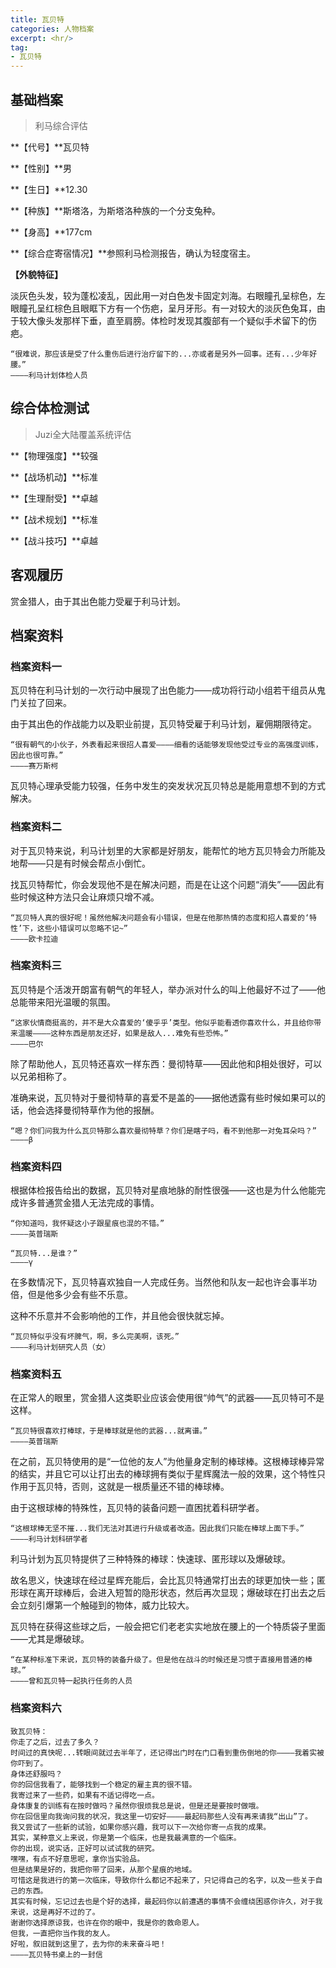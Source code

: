```yaml
---
title: 瓦贝特
categories: 人物档案
excerpt: <hr/>
tag:
- 瓦贝特
---
```


## 基础档案

> 利马综合评估

**【代号】**瓦贝特

**【性别】**男

**【生日】**12.30

**【种族】**斯塔洛，为斯塔洛种族的一个分支兔种。

**【身高】**177cm

**【综合症寄宿情况】**参照利马检测报告，确认为轻度宿主。

**【外貌特征】**

淡灰色头发，较为蓬松凌乱，因此用一对白色发卡固定刘海。右眼瞳孔呈棕色，左眼瞳孔呈红棕色且眼眶下方有一个伤疤，呈月牙形。有一对较大的淡灰色兔耳，由于较大像头发那样下垂，直至肩膀。体检时发现其腹部有一个疑似手术留下的伤疤。

```
“很难说，那应该是受了什么重伤后进行治疗留下的...亦或者是另外一回事。还有...少年好腰。”
————利马计划体检人员
```

## 综合体检测试

> Juzi全大陆覆盖系统评估

**【物理强度】**较强

**【战场机动】**标准

**【生理耐受】**卓越

**【战术规划】**标准

**【战斗技巧】**卓越

## 客观履历

赏金猎人，由于其出色能力受雇于利马计划。

## 档案资料

### 档案资料一

瓦贝特在利马计划的一次行动中展现了出色能力——成功将行动小组若干组员从鬼门关拉了回来。

由于其出色的作战能力以及职业前提，瓦贝特受雇于利马计划，雇佣期限待定。

```
“很有朝气的小伙子，外表看起来很招人喜爱————细看的话能够发现他受过专业的高强度训练，因此也很可靠。”
————赛万斯柯
```

瓦贝特心理承受能力较强，任务中发生的突发状况瓦贝特总是能用意想不到的方式解决。

### 档案资料二

对于瓦贝特来说，利马计划里的大家都是好朋友，能帮忙的地方瓦贝特会力所能及地帮——只是有时候会帮点小倒忙。

找瓦贝特帮忙，你会发现他不是在解决问题，而是在让这个问题“消失”——因此有些时候这种方法只会让麻烦只增不减。

```
“瓦贝特人真的很好呢！虽然他解决问题会有小错误，但是在他那热情的态度和招人喜爱的‘特性’下，这些小错误可以忽略不记~”
————欧卡拉迪
```

### 档案资料三

瓦贝特是个活泼开朗富有朝气的年轻人，举办派对什么的叫上他最好不过了——他总能带来阳光温暖的氛围。

```
“这家伙情商挺高的，并不是大众喜爱的‘傻乎乎’类型。他似乎能看透你喜欢什么，并且给你带来温暖————这种东西是朋友还好，如果是敌人...难免有些恐怖。”
————巴尔
```

除了帮助他人，瓦贝特还喜欢一样东西：曼彻特草——因此他和β相处很好，可以以兄弟相称了。

准确来说，瓦贝特对于曼彻特草的喜爱不是盖的——据他透露有些时候如果可以的话，他会选择曼彻特草作为他的报酬。

```
“嗯？你们问我为什么瓦贝特那么喜欢曼彻特草？你们是瞎子吗，看不到他那一对兔耳朵吗？”
————β
```

### 档案资料四

根据体检报告给出的数据，瓦贝特对星痕地脉的耐性很强——这也是为什么他能完成许多普通赏金猎人无法完成的事情。

```
“你知道吗，我怀疑这小子跟星痕也混的不错。”
————英普瑞斯
```

```
“瓦贝特...是谁？”
————γ
```

在多数情况下，瓦贝特喜欢独自一人完成任务。当然他和队友一起也许会事半功倍，但是他多少会有些不乐意。

这种不乐意并不会影响他的工作，并且他会很快就忘掉。

```
“瓦贝特似乎没有坏脾气，啊，多么完美啊，该死。”
————利马计划研究人员（女）
```

### 档案资料五

在正常人的眼里，赏金猎人这类职业应该会使用很“帅气”的武器——瓦贝特可不是这样。

```
“瓦贝特很喜欢打棒球，于是棒球就是他的武器...就离谱。”
————英普瑞斯
```

在之前，瓦贝特使用的是“一位他的友人”为他量身定制的棒球棒。这根棒球棒异常的结实，并且它可以让打出去的棒球拥有类似于星辉魔法一般的效果，这个特性只作用于瓦贝特，否则，这就是一根质量还不错的棒球棒。

由于这根球棒的特殊性，瓦贝特的装备问题一直困扰着科研学者。

```
“这根球棒无坚不摧...我们无法对其进行升级或者改造。因此我们只能在棒球上面下手。”
————利马计划科研学者
```

利马计划为瓦贝特提供了三种特殊的棒球：快速球、匿形球以及爆破球。

故名思义，快速球在经过星辉充能后，会比瓦贝特通常打出去的球更加快一些；匿形球在离开球棒后，会进入短暂的隐形状态，然后再次显现；爆破球在打出去之后会立刻引爆第一个触碰到的物体，威力比较大。

瓦贝特在获得这些球之后，一般会把它们老老实实地放在腰上的一个特质袋子里面——尤其是爆破球。

```
“在某种标准下来说，瓦贝特的装备升级了。但是他在战斗的时候还是习惯于直接用普通的棒球。”
————曾和瓦贝特一起执行任务的人员
```

### 档案资料六

```
致瓦贝特：
你走了之后，过去了多久？
时间过的真快呢...转眼间就过去半年了，还记得出门时在门口看到重伤倒地的你————我着实被你吓到了。
身体还舒服吗？
你的回信我看了，能够找到一个稳定的雇主真的很不错。
我寄过来了一些药，如果有不适记得吃一点。
身体康复的训练有在按时做吗？虽然你很烦我总是说，但是还是要按时做哦。
你在回信里向我询问我的状况，我这里一切安好————最起码那些人没有再来请我“出山”了。
我又尝试了一些新的试验，如果你感兴趣，我可以下一次给你寄一点我的成果。
其实，某种意义上来说，你是第一个临床，也是我最满意的一个临床。
你的出现，说实话，正好可以试试我的研究。
嘿嘿，有点不好意思呢，拿你当实验品。
但是结果是好的，我把你带了回来，从那个星痕的地域。
可惜这是我进行的第一次临床，导致你什么都记不起来了，只记得自己的名字，以及一些关于自己的东西。
其实有时候，忘记过去也是个好的选择，最起码你以前遭遇的事情不会缠绕困惑你许久，对于我来说，这是再好不过的了。
谢谢你选择原谅我，也许在你的眼中，我是你的救命恩人。
但我，一直把你当作我的友人。
好啦，叙旧就到这里了，去为你的未来奋斗吧！
————瓦贝特书桌上的一封信
```
